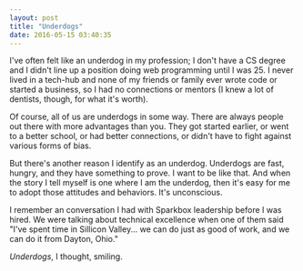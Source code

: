 ```yaml
---
layout: post
title: "Underdogs"
date: 2016-05-15 03:40:35
---
```


I've often felt like an underdog in my profession; I don't have a CS degree and I didn't line up a position doing web programming until I was 25. I never lived in a tech-hub and none of my friends or family ever wrote code or started a business, so I had no connections or mentors (I knew a lot of dentists, though, for what it's worth).

Of course, all of us are underdogs in some way. There are always people out there with more advantages than you. They got started earlier, or went to a better school, or had better connections, or didn't have to fight against various forms of bias.

But there's another reason I identify as an underdog. Underdogs are fast, hungry, and they have something to prove. I want to be like that. And when the story I tell myself is one where I am the underdog, then it's easy for me to adopt those attitudes and behaviors. It's unconscious.

I remember an conversation I had with Sparkbox leadership before I was hired. We were talking about technical excellence when one of them said "I've spent time in Sillicon Valley... we can do just as good of work, and we can do it from Dayton, Ohio."

*Underdogs*, I thought, smiling.